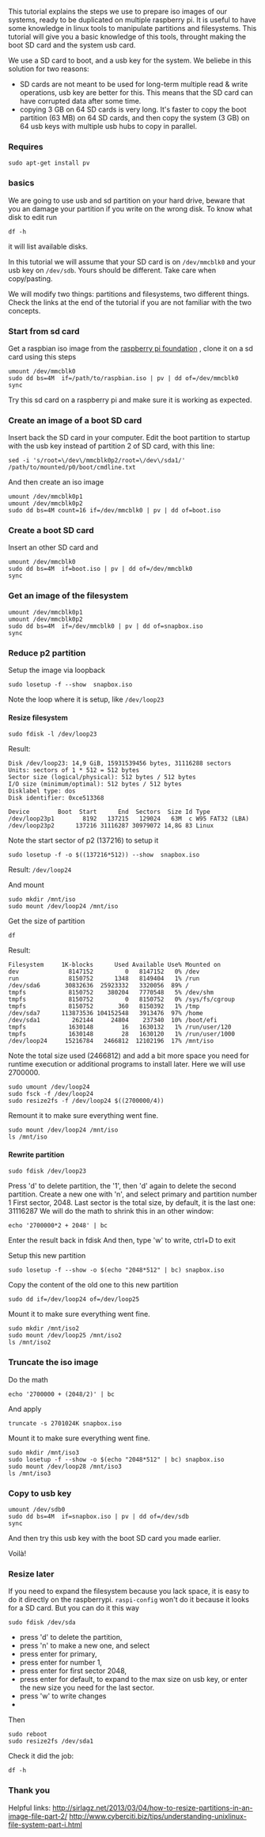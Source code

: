 This tutorial explains the steps we use to prepare iso images of our systems, ready to be duplicated on multiple raspberry pi.
It is useful to have some knowledge in linux tools to manipulate partitions and filesystems.
This tutorial will give you a basic knowledge of this tools, throught making the boot SD card and the system usb card.

We use a SD card to boot, and a usb key for the system.
We beliebe in this solution for two reasons:
* SD cards are not meant to be used for long-term multiple read & write operations, usb key are better for this. This means that the SD card can have corrupted data after some time.
* copying 3 GB on 64 SD cards is very long. It's faster to copy the boot partition (63 MB) on 64 SD cards, and then copy the system (3 GB) on 64 usb keys with multiple usb hubs to copy in parallel.

### Requires

`sudo apt-get install pv`

### basics

We are going to use usb and sd partition on your hard drive, beware that you an damage your partition if you write on the wrong disk.
To know what disk to edit run

```
df -h
```

it will list available disks.

In this tutorial we will assume that your SD card is on `/dev/mmcblk0` and your usb key on `/dev/sdb`.
Yours should be different. Take care when copy/pasting.


We will modify two things: partitions and filesystems, two different things. Check the links at the end of the tutorial if you are not familiar with the two concepts.

### Start from sd card

Get a raspbian iso image from the [raspberry pi foundation](https://www.raspberrypi.org/downloads/) , clone it on a sd card using this steps

```
umount /dev/mmcblk0
sudo dd bs=4M  if=/path/to/raspbian.iso | pv | dd of=/dev/mmcblk0
sync
```

Try this sd card on a raspberry pi and make sure it is working as expected.

### Create an image of a boot SD card

Insert back the SD card in your computer.
Edit the boot partition to startup with the usb key instead of partition 2 of SD card, with this line:
```
sed -i 's/root=\/dev\/mmcblk0p2/root=\/dev\/sda1/' /path/to/mounted/p0/boot/cmdline.txt
```

And then create an iso image

```
umount /dev/mmcblk0p1
umount /dev/mmcblk0p2
sudo dd bs=4M count=16 if=/dev/mmcblk0 | pv | dd of=boot.iso
```

### Create a boot SD card

Insert an other SD card and

```
umount /dev/mmcblk0
sudo dd bs=4M  if=boot.iso | pv | dd of=/dev/mmcblk0
sync
```

### Get an image of the filesystem

```
umount /dev/mmcblk0p1
umount /dev/mmcblk0p2
sudo dd bs=4M  if=/dev/mmcblk0 | pv | dd of=snapbox.iso
sync
```

### Reduce p2 partition

Setup the image via loopback

```
sudo losetup -f --show  snapbox.iso
```

Note the loop where it is setup, like `/dev/loop23`


#### Resize filesystem

```
sudo fdisk -l /dev/loop23
```

Result:
```
Disk /dev/loop23: 14,9 GiB, 15931539456 bytes, 31116288 sectors
Units: sectors of 1 * 512 = 512 bytes
Sector size (logical/physical): 512 bytes / 512 bytes
I/O size (minimum/optimal): 512 bytes / 512 bytes
Disklabel type: dos
Disk identifier: 0xce513368

Device        Boot  Start      End  Sectors  Size Id Type
/dev/loop23p1        8192   137215   129024   63M  c W95 FAT32 (LBA)
/dev/loop23p2      137216 31116287 30979072 14,8G 83 Linux

```

Note the start sector of p2 (137216) to setup it

```
sudo losetup -f -o $((137216*512)) --show  snapbox.iso
```
Result: `/dev/loop24`

And mount

```
sudo mkdir /mnt/iso
sudo mount /dev/loop24 /mnt/iso
```

Get the size of partition

```
df
```

Result:
```
Filesystem     1K-blocks      Used Available Use% Mounted on
dev              8147152         0   8147152   0% /dev
run              8150752      1348   8149404   1% /run
/dev/sda6       30832636  25923332   3320056  89% /
tmpfs            8150752    380204   7770548   5% /dev/shm
tmpfs            8150752         0   8150752   0% /sys/fs/cgroup
tmpfs            8150752       360   8150392   1% /tmp
/dev/sda7      113873536 104152548   3913476  97% /home
/dev/sda1         262144     24804    237340  10% /boot/efi
tmpfs            1630148        16   1630132   1% /run/user/120
tmpfs            1630148        28   1630120   1% /run/user/1000
/dev/loop24     15216784   2466812  12102196  17% /mnt/iso
```

Note the total size used (2466812) and add a bit more space you need for runtime execution or additional programs to install later. Here we will use 2700000.

```
sudo umount /dev/loop24
sudo fsck -f /dev/loop24
sudo resize2fs -f /dev/loop24 $((2700000/4))
```

Remount it to make sure everything went fine.
```
sudo mount /dev/loop24 /mnt/iso
ls /mnt/iso
```

#### Rewrite partition

```
sudo fdisk /dev/loop23
```
Press 'd' to delete partition, the '1', then 'd' again to delete the second partition.
Create a new one with 'n', and select primary and partition number 1
First sector, 2048.
Last sector is the total size, by default, it is the last one: 31116287
We will do the math to shrink this in an other window:

```
echo '2700000*2 + 2048' | bc
```

Enter the result back in fdisk
And then, type 'w' to write, ctrl+D to exit

Setup this new partition
```
sudo losetup -f --show -o $(echo "2048*512" | bc) snapbox.iso
```

Copy the content of the old one to this new partition

```
sudo dd if=/dev/loop24 of=/dev/loop25
```

Mount it to make sure everything went fine.
```
sudo mkdir /mnt/iso2
sudo mount /dev/loop25 /mnt/iso2
ls /mnt/iso2
```

### Truncate the iso image

Do the math
```
echo '2700000 + (2048/2)' | bc 
```

And apply

```
truncate -s 2701024K snapbox.iso
```

Mount it to make sure everything went fine.

```
sudo mkdir /mnt/iso3
sudo losetup -f --show -o $(echo "2048*512" | bc) snapbox.iso
sudo mount /dev/loop28 /mnt/iso3
ls /mnt/iso3
```

### Copy to usb key


```
umount /dev/sdb0
sudo dd bs=4M  if=snapbox.iso | pv | dd of=/dev/sdb
sync
```

And then try this usb key with the boot SD card you made earlier.

Voilà!

### Resize later

If you need to expand the filesystem because you lack space, it is easy to do it directly on the raspberrypi. `raspi-config` won't do it because it looks for a SD card. But you can do it this way

```
sudo fdisk /dev/sda 
```
* press 'd' to delete the partition,
* press 'n' to make a new one, and select
* press enter for primary,
* press enter for number 1, 
* press enter for first sector 2048,
* press enter for default, to expand to the max size on usb key, or enter the new size you need for the last sector.
* press 'w' to write changes
* 
Then

```
sudo reboot
sudo resize2fs /dev/sda1
```
Check it did the job: 

```
df -h
```

### Thank you

Helpful links:
http://sirlagz.net/2013/03/04/how-to-resize-partitions-in-an-image-file-part-2/
http://www.cyberciti.biz/tips/understanding-unixlinux-file-system-part-i.html
